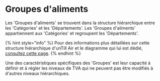 # Groupes d'aliments

Les 'Groupes d'aliments' se trouvent dans la structure hiérarchique entre les 'Catégories' et les 'Départements'. Les 'Groupes d'aliments' appartiennent aux 'Catégories' et regroupent les 'Départements'.

{% hint style="info" %}
Pour des informations plus détaillées sur cette structure hiérarchique d'unTill Air et le diagramme qui lui est dédié, [consultez cette page](../README.md).
{% endhint %}

Une des caractéristiques spécifiques des 'Groupes' est leur capacité à définir et à régler les niveaux de TVA qui ne peuvent pas être modifiés à d'autres niveaux hiérarchiques.